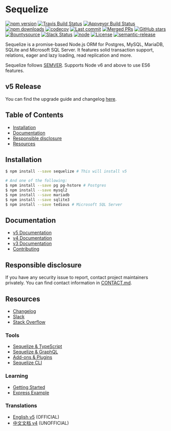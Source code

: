 # Sequelize

[![npm version](https://badgen.net/npm/v/sequelize)](https://www.npmjs.com/package/sequelize)
[![Travis Build Status](https://badgen.net/travis/sequelize/sequelize?icon=travis)](https://travis-ci.org/sequelize/sequelize)
[![Appveyor Build Status](https://ci.appveyor.com/api/projects/status/9l1ypgwsp5ij46m3/branch/master?svg=true)](https://ci.appveyor.com/project/sushantdhiman/sequelize/branch/master)
[![npm downloads](https://badgen.net/npm/dm/sequelize)](https://www.npmjs.com/package/sequelize)
[![codecov](https://badgen.net/codecov/c/github/sequelize/sequelize?icon=codecov)](https://codecov.io/gh/sequelize/sequelize)
[![Last commit](https://badgen.net/github/last-commit/sequelize/sequelize)](https://github.com/sequelize/sequelize)
[![Merged PRs](https://badgen.net/github/merged-prs/sequelize/sequelize)](https://github.com/sequelize/sequelize)
[![GitHub stars](https://badgen.net/github/stars/sequelize/sequelize)](https://github.com/sequelize/sequelize)
[![Bountysource](https://www.bountysource.com/badge/team?team_id=955&style=bounties_received)](https://www.bountysource.com/teams/sequelize/issues?utm_source=Sequelize&utm_medium=shield&utm_campaign=bounties_received)
[![Slack Status](http://sequelize-slack.herokuapp.com/badge.svg)](http://sequelize-slack.herokuapp.com/)
[![node](https://badgen.net/npm/node/sequelize)](https://www.npmjs.com/package/sequelize)
[![License](https://badgen.net/github/license/sequelize/sequelize)](https://github.com/sequelize/sequelize/blob/master/LICENSE)
[![semantic-release](https://img.shields.io/badge/%20%20%F0%9F%93%A6%F0%9F%9A%80-semantic--release-e10079.svg)](https://github.com/semantic-release/semantic-release)

Sequelize is a promise-based Node.js ORM for Postgres, MySQL, MariaDB, SQLite and Microsoft SQL Server. It features solid transaction support, relations, eager and lazy loading, read replication and more.

Sequelize follows [SEMVER](http://semver.org). Supports Node v6 and above to use ES6 features.

## v5 Release

You can find the upgrade guide and changelog [here](http://docs.sequelizejs.com/manual/upgrade-to-v5.html).

## Table of Contents
- [Installation](#installation)
- [Documentation](#documentation)
- [Responsible disclosure](#responsible-disclosure)
- [Resources](#resources)

## Installation

```bash
$ npm install --save sequelize # This will install v5

# And one of the following:
$ npm install --save pg pg-hstore # Postgres
$ npm install --save mysql2
$ npm install --save mariadb
$ npm install --save sqlite3
$ npm install --save tedious # Microsoft SQL Server
```

## Documentation
- [v5 Documentation](http://docs.sequelizejs.com)
- [v4 Documentation](https://github.com/sequelize/sequelize/blob/v4/docs)
- [v3 Documentation](https://sequelize.readthedocs.io/en/v3/)
- [Contributing](https://github.com/sequelize/sequelize/blob/master/CONTRIBUTING.md)

## Responsible disclosure
If you have any security issue to report, contact project maintainers privately. You can find contact information in [CONTACT.md](https://github.com/sequelize/sequelize/blob/master/CONTACT.md).

## Resources

- [Changelog](https://github.com/sequelize/sequelize/releases)
- [Slack](http://sequelize-slack.herokuapp.com/)
- [Stack Overflow](https://stackoverflow.com/questions/tagged/sequelize.js)

### Tools
- [Sequelize & TypeScript](https://github.com/RobinBuschmann/sequelize-typescript)
- [Sequelize & GraphQL](https://github.com/mickhansen/graphql-sequelize)
- [Add-ons & Plugins](http://docs.sequelizejs.com/manual/resources.html)
- [Sequelize CLI](https://github.com/sequelize/cli)

### Learning
- [Getting Started](http://docs.sequelizejs.com/manual/getting-started)
- [Express Example](https://github.com/sequelize/express-example)

### Translations
- [English v5](http://docs.sequelizejs.com) (OFFICIAL)
- [中文文档 v4](https://github.com/demopark/sequelize-docs-Zh-CN) (UNOFFICIAL)
